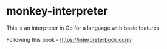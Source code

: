 # monkey-interpreter
This is an interpreter in Go for a language with basic features.

Following this book - https://interpreterbook.com/
